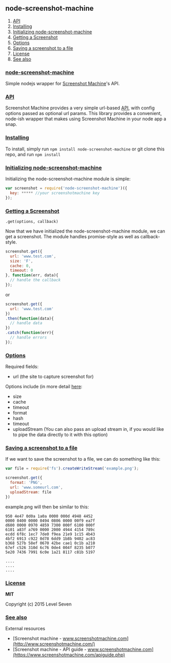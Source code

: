 ## node-screenshot-machine

1. [API](#api)
1. [Installing](#installing)
1. [Initializing node-screenshot-machine](#initializing-node-screens)
1. [Getting a Screenshot](#getting-a-screenshot)
1. [Options](#options)
1. [Saving a screenshot to a file](#saving-a-screenshot-to-a-)
1. [License](#license)
1. [See also](#see-also)

### <a id="node-screenshot-machine" href="#node-screenshot-machine">node-screenshot-machine</a>
Simple nodejs wrapper for [Screenshot Machine](http://www.screenshotmachine.com/)'s API.

### <a id="api" href="#api">API</a>

Screenshot Machine provides a very simple url-based [API](http://www.screenshotmachine.com/apiguide.php), with config options passed as optional url params. This library provides a convenient, node-ish wrapper that makes using Screenshot Machine in your node app a snap.

### <a id="installing" href="#installing">Installing</a>
To install, simply run ```npm install node-screenshot-machine```
or git clone this repo, and run ```npm install```

### <a id="initializing-node-screens" href="#initializing-node-screens">Initializing node-screenshot-machine</a>
Initializing the node-screenshot-machine module is simple:

```js
var screenshot = require('node-screenshot-machine')({
  key: ***** //your screenshotmachine key
});
```

### <a id="getting-a-screenshot" href="#getting-a-screenshot">Getting a Screenshot</a>
```.get(options, callback)```

Now that we have initialized the node-screenshot-machine module, we can get
a screenshot.  The module handles promise-style as well as callback-style.

```js
screenshot.get({
  url: 'www.test.com',
  size: 'F',
  cache: 0,
  timeout: 0
}, function(err, data){
  // handle the callback
});
```

or

```js
screenshot.get({
  url: 'www.test.com'
})
.then(function(data){
  // handle data
})
.catch(function(err){
  // handle errors
});
```

### <a id="options" href="#options">Options</a>

Required fields:
- url (the site to capture screenshot for)

Options include (in more detail [here](https://www.screenshotmachine.com/apiguide.php):

*   size
*   cache
*   timeout
*   format
*   hash
*   timeout
*   uploadStream (You can also pass an upload stream in, if you would like to pipe the data directly to it with this option)

### <a id="saving-a-screenshot-to-a-" href="#saving-a-screenshot-to-a-">Saving a screenshot to a file</a>

If we want to save the screenshot to a file, we can do something like this:

```js
var file = require('fs').createWriteStream('example.png');

screenshot.get({
  format: 'PNG',
  url: 'www.someurl.com',
  uploadStream: file
})

```

example.png will then be similar to this:

```
950 4e47 0d0a 1a0a 0000 000d 4948 4452
0000 0400 0000 0494 0806 0000 00f9 ea7f
d600 0000 0970 4859 7300 000f 6100 000f
6101 a83f a769 0000 2000 4944 4154 789c
ecdd 6f8c 1ec7 7de0 f9ea 21e9 1c15 4b43
4bf2 6913 c922 0d78 6dd9 1b8b 9402 ac83
b368 527b 58ef 0670 42be cae1 0c1b a210
67ef c526 310d 6c76 0de4 004f 8235 b077
5e20 7436 7991 6c0e 1a21 8117 c81b 5197

....
....
....
```
### <a id="license" href="#license">License</a>

**MIT**

Copyright (c) 2015 Level Seven

### <a id="see-also" href="#see-also">See also</a>

External resources

* [Screenshot machine - www.screenshotmachine.com](http://www.screenshotmachine.com/)
* [Screenshot machine - API guide - www.screenshotmachine.com](https://www.screenshotmachine.com/apiguide.php)
